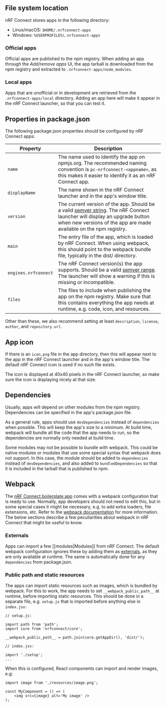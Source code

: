 ## File system location

nRF Connect stores apps in the following directory:

* Linux/macOS: `$HOME/.nrfconnect-apps`
* Windows: `%USERPROFILE%\.nrfconnect-apps`

### Official apps

Official apps are published to the npm registry. When adding an app through the *Add/remove apps* UI, the app tarball is downloaded from the npm registry and extracted to `.nrfconnect-apps/node_modules`.

### Local apps

Apps that are unofficial or in development are retrieved from the `.nrfconnect-apps/local` directory. Adding an app here will make it appear in the nRF Connect launcher, so that you can test it.

## Properties in package.json

The following package.json properties should be configured by nRF Connect apps:

| Property | Description |
| -------- | ----------- |
| `name`   | The name used to identify the app on npmjs.org. The recommended naming convention is `pc-nrfconnect-<appname>`, as this makes it easier to identify it as an nRF Connect app. |
| `displayName` | The name shown in the nRF Connect launcher and in the app's window title. |
| `version` | The current version of the app. Should be a valid [semver string](http://semver.org/). The nRF Connect launcher will display an upgrade button when new versions of the app are made available on the npm registry. |
| `main` | The entry file of the app, which is loaded by nRF Connect. When using webpack, this should point to the webpack bundle file, typically in the dist/ directory. |
| `engines.nrfconnect` | The nRF Connect version(s) the app supports. Should be a valid [semver range](https://github.com/npm/node-semver#ranges). The launcher will show a warning if this is missing or incompatible. |
| `files` | The files to include when publishing the app on the npm registry. Make sure that this contains everything the app needs at runtime, e.g. code, icon, and resources. |

Other than these, we also recommend setting at least `description`, `license`, `author`, and `repository.url`.

## App icon

If there is an `icon.png` file in the app directory, then this will appear next to the app in the nRF Connect launcher and in the app's window title. The default nRF Connect icon is used if no such file exists.

The icon is displayed at 40x40 pixels in the nRF Connect launcher, so make sure the icon is displaying nicely at that size.

## Dependencies

Usually, apps will depend on other modules from the npm registry. Dependencies can be specified in the app's package.json file.

As a general rule, apps should use `devDependencies` instead of `dependencies` when possible. This will keep the app's size to a minimum. At build time, webpack will bundle all the code that the app needs to run, so the dependencies are normally only needed at build time.

Some modules may not be possible to bundle with webpack. This could be native modules or modules that use some special syntax that webpack does not support. In this case, the module should be added to `dependencies` instead of `devDependencies`, and also added to `bundledDependencies` so that it is included in the tarball that is published to npm.

## Webpack

The [nRF Connect boilerplate app](https://github.com/NordicSemiconductor/pc-nrfconnect-boilerplate) comes with a webpack configuration that is ready to use. Normally, app developers should not need to edit this, but in some special cases it might be necessary, e.g. to add extra loaders, file extensions, etc. Refer to the [webpack documentation](https://webpack.js.org/) for more information. The below sections describe a few peculiarities about webpack in nRF Connect that might be useful to know.

### Externals

Apps can import a few [[modules|Modules]] from nRF Connect. The default webpack configuration ignores these by adding them as [externals](https://webpack.js.org/configuration/externals/), as they are only available at runtime. The same is automatically done for any `dependencies` from package.json.

### Public path and static resources

The apps can import static resources such as images, which is bundled by webpack. For this to work, the app needs to set `__webpack_public_path__` at runtime, before importing static resources. This should be done in a separate file, e.g. `setup.js` that is imported before anything else in `index.jsx`:

```
// setup.js:

import path from 'path';
import core from 'nrfconnect/core';

__webpack_public_path__ = path.join(core.getAppDir(), 'dist/');
```

```
// index.jsx:

import './setup';
...
```

When this is configured, React components can import and render images, e.g:

```
import image from './resources/image.png';

const MyComponent = () => (
    <img src={image} alt='My image' />
);
```